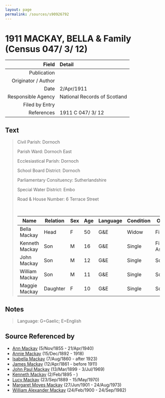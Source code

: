 ```yaml
---
layout: page
permalink: /sources/s90926792
---
```


# 1911 MACKAY, BELLA & Family (Census 047/ 3/ 12)

Field | Detail
---:|:---
Publication | 
Originator / Author | 
Date | 2/Apr/1911
Responsible Agency | National Records of Scotland
Filed by Entry | 
References | 1911 C 047/ 3/ 12

## Text

> Civil Parish: Dornoch
>
> Parish Ward: Dornoch East
>
> Ecclesiastical Parish: Dornoch
>
> School Board District: Dornoch
>
> Parliamentary Consituency: Sutherlandshire
>
> Special Water District: Embo
>
> Road & House Number: 6 Terrace Street
>
> <br/>
>
> | Name | Relation | Sex | Age | Language | Condition | Occupation | Birthplace
> |---|---|---|---|---|---|---|---|
> | Bella Mackay | Head | F | 50 | G&E | Widow | Fisherworker | Sutherland, Embo |
> | Kenneth Mackay | Son | M | 16 | G&E | Single | Fisherman's Assistant | Sutherland, Embo |
> | John Mackay | Son | M | 12 | G&E | Single | School | Sutherland, Embo |
> | William Mackay | Son | M | 11 | G&E | Single | School | Sutherland, Embo |
> | Maggie Mackay | Daughter | F | 10 | G&E | Single | School | Sutherland, Embo |

## Notes

> Language: G=Gaelic; E=English
>


## Source Referenced by

* [Ann Mackay](../people/@74868546@-ann-mackay-b1855-11-5-d1940-4-21.md) (5/Nov/1855 - 21/Apr/1940)
* [Annie Mackay](../people/@51252926@-annie-mackay-b1892-12-15-d1918.md) (15/Dec/1892 - 1918)
* [Isabella Mackay](../people/@32797554@-isabella-mackay-b1860-8-7-d1923.md) (7/Aug/1860 - after 1923)
* [James Mackay](../people/@60572122@-james-mackay-b1861-4-12-d1911.md) (12/Apr/1861 - before 1911)
* [John Paul Mackay](../people/@57646474@-john-paul-mackay-b1899-3-13-d1969-7-3.md) (13/Mar/1899 - 3/Jul/1969)
* [Kenneth Mackay](../people/@48909111@-kenneth-mackay-b1895-2-2-d.md) (2/Feb/1895 - )
* [Lucy Mackay](../people/@16587624@-lucy-mackay-b1889-9-23-d1970-5-15.md) (23/Sep/1889 - 15/May/1970)
* [Margaret Moyes Mackay](../people/@178005@-margaret-moyes-mackay-b1901-6-27-d1973-8-24.md) (27/Jun/1901 - 24/Aug/1973)
* [William Alexander Mackay](../people/@9383584@-william-alexander-mackay-b1900-2-24-d1982-9-24.md) (24/Feb/1900 - 24/Sep/1982)
